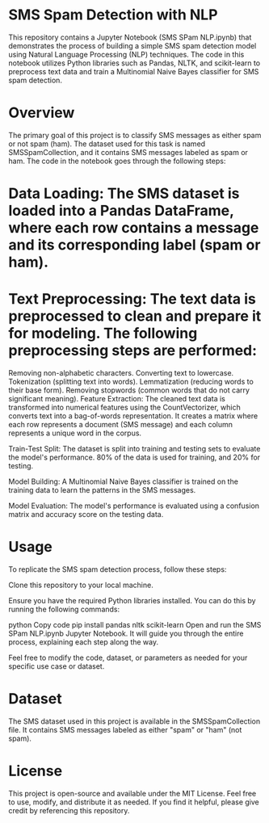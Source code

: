 # SMS Spam Detection with NLP
This repository contains a Jupyter Notebook (SMS SPam NLP.ipynb) that demonstrates the process of building a simple SMS spam detection model using Natural Language Processing (NLP) techniques. The code in this notebook utilizes Python libraries such as Pandas, NLTK, and scikit-learn to preprocess text data and train a Multinomial Naive Bayes classifier for SMS spam detection.

# Overview
The primary goal of this project is to classify SMS messages as either spam or not spam (ham). The dataset used for this task is named SMSSpamCollection, and it contains SMS messages labeled as spam or ham. The code in the notebook goes through the following steps:

# Data Loading: The SMS dataset is loaded into a Pandas DataFrame, where each row contains a message and its corresponding label (spam or ham).

# Text Preprocessing: The text data is preprocessed to clean and prepare it for modeling. The following preprocessing steps are performed:

Removing non-alphabetic characters.
Converting text to lowercase.
Tokenization (splitting text into words).
Lemmatization (reducing words to their base form).
Removing stopwords (common words that do not carry significant meaning).
Feature Extraction: The cleaned text data is transformed into numerical features using the CountVectorizer, which converts text into a bag-of-words representation. It creates a matrix where each row represents a document (SMS message) and each column represents a unique word in the corpus.

Train-Test Split: The dataset is split into training and testing sets to evaluate the model's performance. 80% of the data is used for training, and 20% for testing.

Model Building: A Multinomial Naive Bayes classifier is trained on the training data to learn the patterns in the SMS messages.

Model Evaluation: The model's performance is evaluated using a confusion matrix and accuracy score on the testing data.

# Usage
To replicate the SMS spam detection process, follow these steps:

Clone this repository to your local machine.

Ensure you have the required Python libraries installed. You can do this by running the following commands:

python
Copy code
pip install pandas nltk scikit-learn
Open and run the SMS SPam NLP.ipynb Jupyter Notebook. It will guide you through the entire process, explaining each step along the way.

Feel free to modify the code, dataset, or parameters as needed for your specific use case or dataset.

# Dataset
The SMS dataset used in this project is available in the SMSSpamCollection file. It contains SMS messages labeled as either "spam" or "ham" (not spam).



# License
This project is open-source and available under the MIT License. Feel free to use, modify, and distribute it as needed. If you find it helpful, please give credit by referencing this repository.
